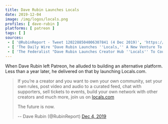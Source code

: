 ```yaml
---
title: Dave Rubin Launches Locals
date: 2019-12-04
image: /img/logos/locals.png
profiles: [ dave-rubin ]
platforms: [ patreon ]
tags: [ ]
sources:
 - [ '@RubinReport - Tweet 1202288504006307841 (4 Dec 2019)', 'https://web.archive.org/web/20191204180817/https:/twitter.com/RubinReport/status/1202288504006307841' ]
 - [ 'The Daily Wire "Dave Rubin Launches ''Locals,'' A New Venture To Combat Big Tech Censorship" by Josh Hammer (5 Dec 2019)', 'https://www.dailywire.com/news/dave-rubin-launches-locals-a-new-venture-to-combat-big-tech-censorship' ]
 - [ 'The Federalist "Dave Rubin Launches Creator Hub ''Locals'' To Counter Big Tech: ''Small Is The New Big''" by Kylee Zempel (6 Dec 2019)', 'https://thefederalist.com/2019/12/06/dave-rubin-launches-creator-hub-locals-to-counter-big-tech-small-is-the-new-big/' ]
---
```


When Dave Rubin left Patreon, he alluded to building an alternative platform.
Less than a year later, he delivered on that by launching Locals.com.

> If you’re a creator and you want to own your own community, set your own rules, post video and audio to a curated feed, chat with supporters, sell tickets to events, build your own network with other creators and much more, join us on [locals.com](http://locals.com)
>
> The future is now.
>
> -- Dave Rubin (@RubinReport) [Dec 4, 2019](https://web.archive.org/web/20191204180817/https:/twitter.com/RubinReport/status/1202288504006307841)
